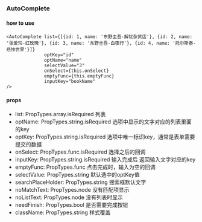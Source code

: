 ### AutoComplete

#### how to use
```
<AutoComplete list={[{id: 1, name: '东野圭吾-解忧杂货店'}, {id: 2, name: '张爱玲-红玫瑰'}, {id: 3, name: '东野圭吾-白夜行'}, {id: 4, name: '托尔斯泰-悲惨世界'}]}
              optKey="id"
              optName="name"
              selectValue="3"
              onSelect={this.onSelect}
              emptyFunc={this.emptyFunc}
              inputKey="bookName"
/>
```
#### props
* list: PropTypes.array.isRequired  列表
* optName: PropTypes.string.isRequired 选项中显示的文字对应的列表里面的key
* optKey: PropTypes.string.isRequired 选项中唯一标识key，通常是表单需要提交的数据
* onSelect: PropTypes.func.isRequired  选择之后的回调
* inputKey: PropTypes.string.isRequired 输入完成后 返回输入文字对应的key
* emptyFunc: PropTypes.func 点击完成时，输入为空的回调
* selectValue: PropTypes.string 默认选中的optKey值
* searchPlaceHolder: PropTypes.string  搜索框默认文字
* noMatchText: PropTypes.node  没有匹配项显示
* noListText: PropTypes.node  没有列表时显示
* needFinish: PropTypes.bool 是否需要完成按钮
* className: PropTypes.string 样式覆盖